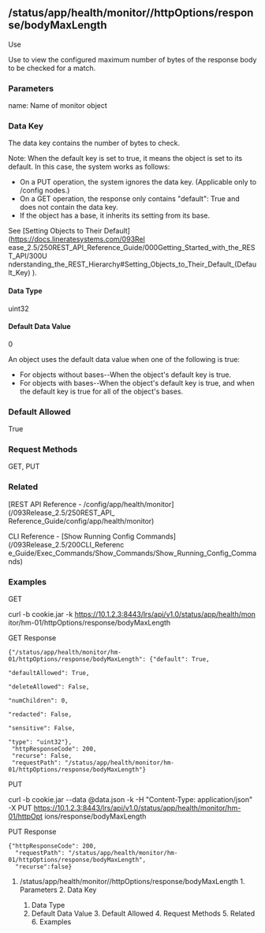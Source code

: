 ## /status/app/health/monitor/<name>/httpOptions/response/bodyMaxLength

Use

Use to view the configured maximum number of bytes of the response body to be
checked for a match.

### Parameters

name: Name of monitor object

### Data Key

The data key contains the number of bytes to check.

Note: When the default key is set to true, it means the object is set to its
default. In this case, the system works as follows:

  * On a PUT operation, the system ignores the data key. (Applicable only to /config nodes.)
  * On a GET operation, the response only contains "default": True and does not contain the data key.
  * If the object has a base, it inherits its setting from its base.

See [Setting Objects to Their Default](https://docs.lineratesystems.com/093Rel
ease_2.5/250REST_API_Reference_Guide/000Getting_Started_with_the_REST_API/300U
nderstanding_the_REST_Hierarchy#Setting_Objects_to_Their_Default_(Default_Key)
).

#### Data Type

uint32

#### Default Data Value

0

An object uses the default data value when one of the following is true:

  * For objects without bases--When the object's default key is true.
  * For objects with bases--When the object's default key is true, and when the default key is true for all of the object's bases.

### Default Allowed

True

### Request Methods

GET, PUT

### Related

[REST API Reference - /config/app/health/monitor](/093Release_2.5/250REST_API_
Reference_Guide/config/app/health/monitor)

CLI Reference - [Show Running Config Commands](/093Release_2.5/200CLI_Referenc
e_Guide/Exec_Commands/Show_Commands/Show_Running_Config_Commands)

### Examples

GET

curl -b cookie.jar -k https://10.1.2.3:8443/lrs/api/v1.0/status/app/health/mon
itor/hm-01/httpOptions/response/bodyMaxLength

GET Response

    
    
    {"/status/app/health/monitor/hm-01/httpOptions/response/bodyMaxLength": {"default": True,
                                                                              "defaultAllowed": True,
                                                                              "deleteAllowed": False,
                                                                              "numChildren": 0,
                                                                              "redacted": False,
                                                                              "sensitive": False,
                                                                              "type": "uint32"},
     "httpResponseCode": 200,
     "recurse": False,
     "requestPath": "/status/app/health/monitor/hm-01/httpOptions/response/bodyMaxLength"}
    

PUT

curl -b cookie.jar --data @data.json -k -H "Content-Type: application/json" -X
PUT https://10.1.2.3:8443/lrs/api/v1.0/status/app/health/monitor/hm-01/httpOpt
ions/response/bodyMaxLength

PUT Response

    
    
    {"httpResponseCode": 200,
      "requestPath": "/status/app/health/monitor/hm-01/httpOptions/response/bodyMaxLength",
      "recurse":false}

  1. /status/app/health/monitor/<name>/httpOptions/response/bodyMaxLength
    1. Parameters
    2. Data Key
      1. Data Type
      2. Default Data Value
    3. Default Allowed
    4. Request Methods
    5. Related
    6. Examples

